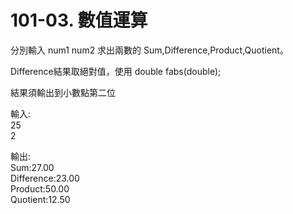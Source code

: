 # 101-03. 數值運算  

分別輸入 num1 num2 求出兩數的 Sum,Difference,Product,Quotient。  

Difference結果取絕對值，使用 double fabs(double);  

結果須輸出到小數點第二位  

輸入:  
25  
2  

輸出:  
Sum:27.00  
Difference:23.00  
Product:50.00  
Quotient:12.50  
